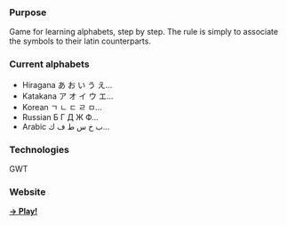 <html>
<head></head>
<body>

<p>
  <h3>Purpose</h3>
	Game for learning alphabets, step by step. The rule is simply to associate the symbols to their latin counterparts.
</p>
<p>
<h3>Current alphabets</h3>
<ul>
<li>Hiragana あ お い う え...</li>
<li>Katakana ア オ イ ウ エ...</li>
<li>Korean ㄱ ㄴ ㄷ ㄹ ㅁ...</li>
<li>Russian Б Г Д Ж Ф...</li>
<li>Arabic ﺏ ﺥ ﺱ ﻁ ﻑ ﻙ...</li>
</ul>
</p>
<p>
	<h3>Technologies</h3>
	GWT
</p>
<p>
	<h3>Website</h3>
	<a href="http://pgu-lang-az.appspot.com/" target="_blank" ><strong>&#8594; Play!</strong></a>
</p>

</body>
</html>
